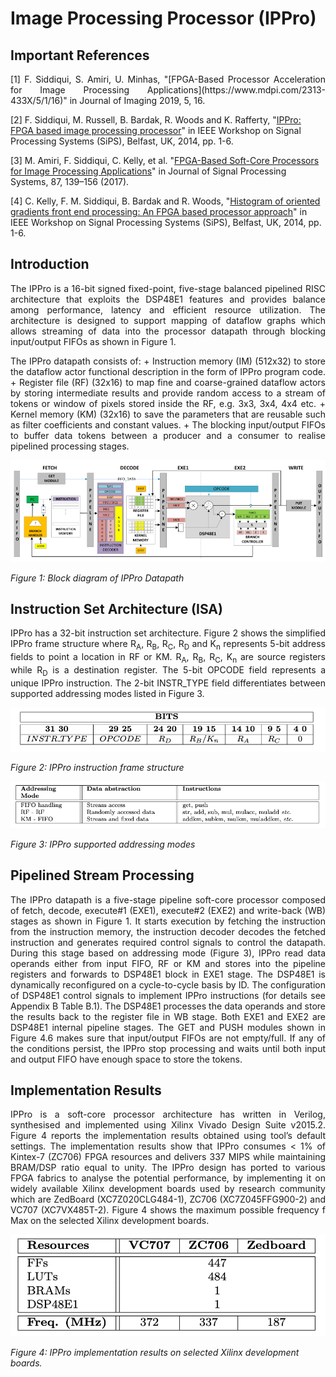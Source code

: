 # Image Processing Processor (IPPro)

## Important References
<p align="justify">
[1] F. Siddiqui, S. Amiri, U. Minhas, "[FPGA-Based Processor Acceleration for Image Processing Applications](https://www.mdpi.com/2313-433X/5/1/16)" in Journal of Imaging 2019, 5, 16.

[2] F. Siddiqui, M. Russell, B. Bardak, R. Woods and K. Rafferty, "[IPPro: FPGA based image processing processor](https://ieeexplore.ieee.org/abstract/document/6986057)" in IEEE Workshop on Signal Processing Systems (SiPS), Belfast, UK, 2014, pp. 1-6.

[3] M. Amiri, F. Siddiqui, C. Kelly, et al. "[FPGA-Based Soft-Core Processors for Image Processing Applications](https://link.springer.com/article/10.1007/s11265-016-1185-7)" in Journal of Signal Processing Systems, 87, 139–156 (2017).
  
[4] C. Kelly, F. M. Siddiqui, B. Bardak and R. Woods, "[Histogram of oriented gradients front end processing: An FPGA based processor approach](https://ieeexplore.ieee.org/document/6986093)" in IEEE Workshop on Signal Processing Systems (SiPS), Belfast, UK, 2014, pp. 1-6.
</p>

## Introduction
<p align="justify">
The IPPro is a 16-bit signed fixed-point, five-stage balanced pipelined RISC architecture that exploits the DSP48E1 features and provides balance among performance, latency and efficient resource utilization. The architecture is designed to support mapping of dataflow graphs which allows streaming of data into the processor datapath through blocking input/output FIFOs as shown in Figure 1.
</p>

<p align="justify">
The IPPro datapath consists of:
+ Instruction memory (IM) (512x32) to store the dataflow actor functional description in the form of IPPro program code.
+ Register file (RF) (32x16) to map fine and coarse-grained dataflow actors by storing intermediate results and provide random access to a stream of tokens or window of pixels stored inside the RF, e.g. 3x3, 3x4, 4x4 etc.
+ Kernel memory (KM) (32x16) to save the parameters that are reusable such as filter coefficients and constant values.
+ The blocking input/output FIFOs to buffer data tokens between a producer and a consumer to realise pipelined processing stages.
</p>

![Figure 1: Block diagram of IPPro Datapath](images/IPPro-datapath.png)

*Figure 1: Block diagram of IPPro Datapath*

## Instruction Set Architecture (ISA)
<p align="justify">
IPPro has a 32-bit instruction set architecture. Figure 2 shows the simplified IPPro frame structure where R<sub>A</sub>, R<sub>B</sub>, R<sub>C</sub>, R<sub>D</sub> and K<sub>n</sub> represents 5-bit address fields to point a location in RF or KM. R<sub>A</sub>, R<sub>B</sub>, R<sub>C</sub>, K<sub>n</sub> are source registers while R<sub>D</sub> is a destination register. The 5-bit OPCODE field represents a unique IPPro instruction. The 2-bit INSTR_TYPE field differentiates between supported addressing modes listed in Figure 3.
</p>

![Figure 2: IPPro instruction frame structure](images/IPPro-frame-structure.png)

*Figure 2: IPPro instruction frame structure*

![Figure 3: IPPro supported addressing modes](images/IPPro-addressing-modes.png)

*Figure 3: IPPro supported addressing modes*

## Pipelined Stream Processing
<p align="justify">
The IPPro datapath is a five-stage pipeline soft-core processor composed of fetch, decode, execute#1 (EXE1), execute#2 (EXE2) and write-back (WB) stages as shown in Figure 1. It starts execution by fetching the instruction from the instruction memory, the instruction decoder decodes the fetched instruction and generates required control signals to control the datapath. During this stage based on addressing mode (Figure 3), IPPro read data operands either from input FIFO, RF or KM and stores into the pipeline registers and forwards to DSP48E1 block in EXE1 stage. The DSP48E1 is dynamically reconfigured on a cycle-to-cycle basis by ID. The configuration of DSP48E1 control signals to implement IPPro instructions (for details see Appendix B Table B.1). The DSP48E1 processes the data operands and store the results back to the register file in WB stage. Both EXE1 and EXE2 are DSP48E1 internal pipeline stages. The GET and PUSH modules shown in Figure 4.6 makes sure that input/output FIFOs are not empty/full. If any of the conditions persist, the IPPro stop processing and waits until both input and output FIFO have enough space to store the tokens.
</p>

## Implementation Results
<p align="justify">
IPPro is a soft-core processor architecture has written in Verilog, synthesised and implemented using Xilinx Vivado Design Suite v2015.2. Figure 4 reports the implementation results obtained using tool’s default settings. The implementation results show that IPPro consumes < 1% of Kintex-7 (ZC706) FPGA resources and delivers 337 MIPS while maintaining BRAM/DSP ratio equal to unity. The IPPro design has ported to various FPGA fabrics to analyse the potential performance, by implementing it on widely available Xilinx development boards used by research community which are ZedBoard (XC7Z020CLG484-1), ZC706 (XC7Z045FFG900-2) and VC707 (XC7VX485T-2). Figure 4 shows the maximum possible frequency f Max on the selected Xilinx development boards.
</p>

![Figure 4: IPPro implementation results on selected Xilinx development boards](images/IPPro-implementation-results.png)
  
*Figure 4: IPPro implementation results on selected Xilinx development boards.*

